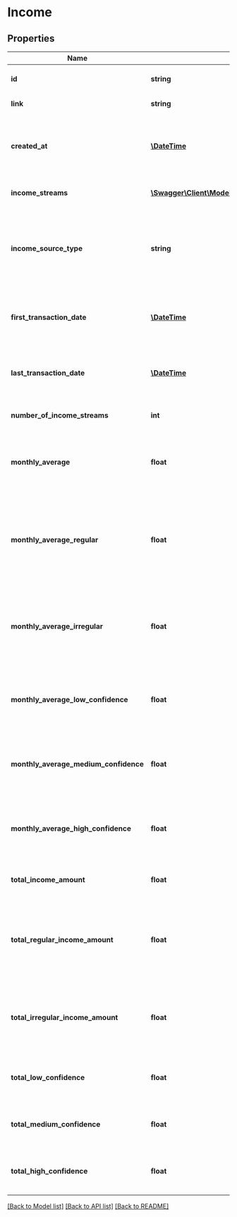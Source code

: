 # Income

## Properties
Name | Type | Description | Notes
------------ | ------------- | ------------- | -------------
**id** | **string** | Belvo&#x27;s unique identifier for the current item. | 
**link** | **string** | The &#x60;link.id&#x60; the data belongs to. | 
**created_at** | [**\DateTime**](\DateTime.md) | The ISO-8601 timestamp of when the data point was created in Belvo&#x27;s database. | 
**income_streams** | [**\Swagger\Client\Model\ApiincomesIncomeStreams[]**](ApiincomesIncomeStreams.md) | An array of enriched income stream objects. | 
**income_source_type** | **string** | The type of source we generate income insights from. We return one of the following enum values:    - &#x60;BANK&#x60; | 
**first_transaction_date** | [**\DateTime**](\DateTime.md) | The date when the first transaction occurred, in &#x60;YYYY-MM-DD&#x60; format. | 
**last_transaction_date** | [**\DateTime**](\DateTime.md) | The date when when the last transaction occurred, in &#x60;YYYY-MM-DD&#x60; format. | 
**number_of_income_streams** | **int** | Number of total income streams analized. | 
**monthly_average** | **float** | Average amount of income received per month across all the accounts for the specific user. | 
**monthly_average_regular** | **float** | Average amount of regular income (with a frequency of &#x60;MONTHLY&#x60;, &#x60;FORTNIGHTLY&#x60;, or &#x60;WEEKLY&#x60;) received per month for the specific user. | 
**monthly_average_irregular** | **float** | Average amount of irregular income (with a frequency of &#x60;SINGLE&#x60; or &#x60;IRREGULAR&#x60;) received per month for the specific user. | 
**monthly_average_low_confidence** | **float** | Average amount of income received per month for the specific user with &#x60;LOW&#x60; confidence. | 
**monthly_average_medium_confidence** | **float** | Average amount of income received per month for the specific user with &#x60;MEDIUM&#x60; confidence. | 
**monthly_average_high_confidence** | **float** | Average amount of income received per month for the specific user with &#x60;HIGH&#x60; confidence. | 
**total_income_amount** | **float** | Total amount of all income received for the specific user. | 
**total_regular_income_amount** | **float** | Total amount of regular income (with a frequency of &#x60;MONTHLY&#x60;, &#x60;FORTNIGHTLY&#x60;, &#x60;WEEKLY&#x60;) for the specific user. | 
**total_irregular_income_amount** | **float** | Total amount of irregular income (with a frequency of &#x60;SINGLE&#x60; or &#x60;IRREGULAR&#x60;) for the specific user. | [optional] 
**total_low_confidence** | **float** | Total amount of income for the specific user with &#x60;LOW&#x60; confidence. | 
**total_medium_confidence** | **float** | Total amount of income for the specific user with &#x60;MEDIUM&#x60; confidence. | 
**total_high_confidence** | **float** | Total amount of income for the specific user with &#x60;HIGH&#x60; confidence. | 

[[Back to Model list]](../../README.md#documentation-for-models) [[Back to API list]](../../README.md#documentation-for-api-endpoints) [[Back to README]](../../README.md)

